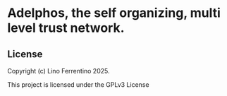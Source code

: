 # Adelphos, the self organizing, multi level trust network. 


## License

Copyright (c) Lino Ferrentino 2025.

This project is licensed under the GPLv3 License 
